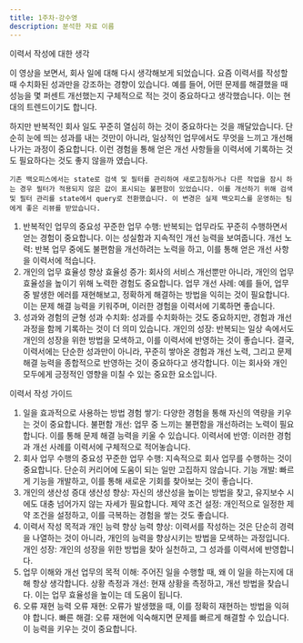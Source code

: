 ```yaml
---
title: 1주차-강수영
description: 분석한 자료 이름
---
```


이력서 작성에 대한 생각

이 영상을 보면서, 회사 일에 대해 다시 생각해보게 되었습니다. 
요즘 이력서를 작성할 때 수치화된 성과만을 강조하는 경향이 있습니다. 
예를 들어, 어떤 문제를 해결했을 때 성능을 몇 퍼센트 개선했는지 구체적으로 적는 것이 중요하다고 생각했습니다. 
이는 현대의 트렌드이기도 합니다.

하지만 반복적인 회사 일도 꾸준히 열심히 하는 것이 중요하다는 것을 깨달았습니다. 
단순히 눈에 띄는 성과를 내는 것만이 아니라, 일상적인 업무에서도 무엇을 느끼고 개선해 나가는 과정이 중요합니다. 
이런 경험을 통해 얻은 개선 사항들을 이력서에 기록하는 것도 필요하다는 것도 좋지 않을까 였습니다.

```기존 백오피스에서는 state로 검색 및 필터를 관리하여 새로고침하거나 다른 작업을 잠시 하는 경우 필터가 적용되지 않은 값이 표시되는 불편함이 있었습니다. 이를 개선하기 위해 검색 및 필터 관리를 state에서 query로 전환했습니다. 이 변경은 실제 백오피스를 운영하는 팀에게 좋은 리뷰를 받았습니다.```

1. 반복적인 업무의 중요성
   꾸준한 업무 수행: 반복되는 업무라도 꾸준히 수행하면서 얻는 경험이 중요합니다. 이는 성실함과 지속적인 개선 능력을 보여줍니다.
   개선 노력: 반복 업무 중에도 불편함을 개선하려는 노력을 하고, 이를 통해 얻은 개선 사항을 이력서에 적습니다.
2. 개인의 업무 효율성 향상
   효율성 증가: 회사의 서비스 개선뿐만 아니라, 개인의 업무 효율성을 높이기 위해 노력한 경험도 중요합니다.
   업무 개선 사례: 예를 들어, 업무 중 발생한 에러를 재현해보고, 정확하게 해결하는 방법을 익히는 것이 필요합니다. 이는 문제 해결 능력을 키워주며, 이러한 경험을 이력서에 기록하면 좋습니다.
3. 성과와 경험의 균형
   성과 수치화: 성과를 수치화하는 것도 중요하지만, 경험과 개선 과정을 함께 기록하는 것이 더 의미 있습니다.
   개인의 성장: 반복되는 일상 속에서도 개인의 성장을 위한 방법을 모색하고, 이를 이력서에 반영하는 것이 좋습니다.
   결국, 이력서에는 단순한 성과만이 아니라, 꾸준히 쌓아온 경험과 개선 노력, 그리고 문제 해결 능력을 종합적으로 반영하는 것이 중요하다고 생각합니다. 이는 회사와 개인 모두에게 긍정적인 영향을 미칠 수 있는 중요한 요소입니다.

이력서 작성 가이드
1. 일을 효과적으로 사용하는 방법
   경험 쌓기: 다양한 경험을 통해 자신의 역량을 키우는 것이 중요합니다.
   불편함 개선: 업무 중 느끼는 불편함을 개선하려는 노력이 필요합니다. 이를 통해 문제 해결 능력을 키울 수 있습니다.
   이력서에 반영: 이러한 경험과 개선 사례를 이력서에 구체적으로 적어놓습니다.
2. 회사 업무 수행의 중요성
   꾸준한 업무 수행: 지속적으로 회사 업무를 수행하는 것이 중요합니다. 단순히 커리어에 도움이 되는 일만 고집하지 않습니다.
   기능 개발: 빠르게 기능을 개발하고, 이를 통해 새로운 기회를 찾아보는 것이 좋습니다.
3. 개인의 생산성 증대
   생산성 향상: 자신의 생산성을 높이는 방법을 찾고, 유지보수 시에도 대충 넘어가지 않는 자세가 필요합니다.
   제약 조건 설정: 개인적으로 일정한 제약 조건을 설정하고, 이를 극복하는 경험을 쌓는 것도 좋습니다.
4. 이력서 작성 목적과 개인 능력 향상
   능력 향상: 이력서를 작성하는 것은 단순히 경력을 나열하는 것이 아니라, 개인의 능력을 향상시키는 방법을 모색하는 과정입니다.
   개인 성장: 개인의 성장을 위한 방법을 찾아 실천하고, 그 성과를 이력서에 반영합니다.
5. 업무 이해와 개선
   업무의 목적 이해: 주어진 일을 수행할 때, 왜 이 일을 하는지에 대해 항상 생각합니다.
   상황 측정과 개선: 현재 상황을 측정하고, 개선 방법을 찾습니다. 이는 업무 효율성을 높이는 데 도움이 됩니다.
6. 오류 재현 능력
   오류 재현: 오류가 발생했을 때, 이를 정확히 재현하는 방법을 익혀야 합니다.
   빠른 해결: 오류 재현에 익숙해지면 문제를 빠르게 해결할 수 있습니다. 이 능력을 키우는 것이 중요합니다.

